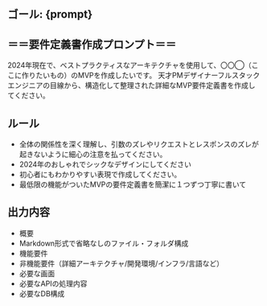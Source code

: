 ## ゴール: {prompt}

## ＝＝要件定義書作成プロンプト＝＝
2024年現在で、ベストプラクティスなアーキテクチャを使用して、〇〇◯（ここに作りたいもの）のMVPを作成したいです。
天才PMデザイナーフルスタックエンジニアの目線から、構造化して整理された詳細なMVP要件定義書を作成してください。

## ルール
- 全体の関係性を深く理解し、引数のズレやリクエストとレスポンスのズレが起きないように細心の注意を払ってください。
- 2024年のおしゃれでシックなデザインにしてください
- 初心者にもわかりやすい表現で作成してください。
- 最低限の機能がついたMVPの要件定義書を簡潔に１つずつ丁寧に書いて

## 出力内容
- 概要
- Markdown形式で省略なしのファイル・フォルダ構成
- 機能要件
- 非機能要件（詳細アーキテクチャ/開発環境/インフラ/言語など） 
- 必要な画面
- 必要なAPIの処理内容
- 必要なDB構成
